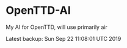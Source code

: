 # OpenTTD-AI
My AI for OpenTTD, will use primarily air

Latest backup: Sun Sep 22 11:08:01 UTC 2019
